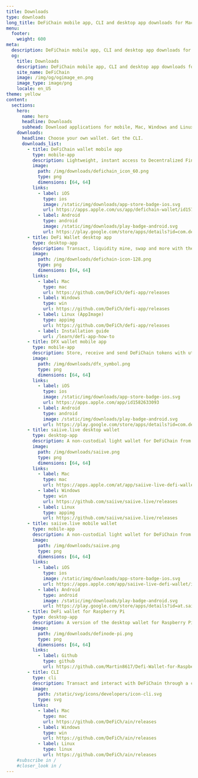 ```yaml
---
title: Downloads
type: downloads
long_title: DeFiChain mobile app, CLI and desktop app downloads for Mac, Windows and Linux.
menu:
  footer:
    weight: 600
meta:
  description: DeFiChain mobile app, CLI and desktop app downloads for Mac, Windows and Linux.
  og:
    title: Downloads
    description: DeFiChain mobile app, CLI and desktop app downloads for Mac, Windows and Linux.
    site_name: DeFiChain
    image: /img/og/ogimage_en.png
    image_type: image/png
    locale: en_US
theme: yellow
content:
  sections:
    hero:
      name: hero
      headline: Downloads
      subhead: Download applications for mobile, Mac, Windows and Linux.
    downloads:
      headline: Choose your own wallet. Get the CLI.
      downloads_list:
        - title: DeFiChain wallet mobile app
          type: mobile-app
          description: Lightweight, instant access to Decentralized Finance for Bitcoin, at your fingertips.
          image:
            path: /img/downloads/defichain_icon_60.png
            type: png
            dimensions: [64, 64]
          links:
            - label: iOS
              type: ios
              image: /static/img/downloads/app-store-badge-ios.svg
              url: https://apps.apple.com/us/app/defichain-wallet/id1572472820
            - label: Android
              type: android
              image: /static/img/downloads/play-badge-android.svg
              url: https://play.google.com/store/apps/details?id=com.defichain.app
        - title: DeFi Wallet desktop app
          type: desktop-app
          description: Transact, liquidity mine, swap and more with the full-featured and fully-decentralized wallet app. Full node included.
          image:
            path: /img/downloads/defichain-icon-128.png
            type: png
            dimensions: [64, 64]
          links:
            - label: Mac
              type: mac
              url: https://github.com/DeFiCh/defi-app/releases
            - label: Windows
              type: win
              url: https://github.com/DeFiCh/defi-app/releases
            - label: Linux (AppImage)
              type: appimg
              url: https://github.com/DeFiCh/defi-app/releases
            - label: Installation guide
              url: /learn/defi-app-how-to
        - title: DFX wallet mobile app
          type: mobile-app
          description: Store, receive and send DeFiChain tokens with utmost simplicity and security uncomplicated from your mobile.
          image:
            path: /img/downloads/dfx_symbol.png
            type: png
            dimensions: [64, 64]
          links:
            - label: iOS
              type: ios
              image: /static/img/downloads/app-store-badge-ios.svg
              url: https://apps.apple.com/app/id1582633093
            - label: Android
              type: android
              image: /static/img/downloads/play-badge-android.svg
              url: https://play.google.com/store/apps/details?id=com.defichain.app.dfx
        - title: saiive.live desktop wallet
          type: desktop-app
          description: A non-custodial light wallet for DeFiChain from and for the community.
          image:
            path: /img/downloads/saiive.png
            type: png
            dimensions: [64, 64]
          links:
            - label: Mac
              type: mac
              url: https://apps.apple.com/at/app/saiive-live-defi-wallet/id1588945201?l=en
            - label: Windows
              type: win
              url: https://github.com/saiive/saiive.live/releases
            - label: Linux
              type: appimg
              url: https://github.com/saiive/saiive.live/releases
        - title: saiive.live mobile wallet
          type: mobile-app
          description: A non-custodial light wallet for DeFiChain from and for the community.
          image:
            path: /img/downloads/saiive.png
            type: png
            dimensions: [64, 64]
          links:
            - label: iOS
              type: ios
              image: /static/img/downloads/app-store-badge-ios.svg
              url: https://apps.apple.com/app/saiive-live-defi-wallet/id1588945201
            - label: Android
              type: android
              image: /static/img/downloads/play-badge-android.svg
              url: https://play.google.com/store/apps/details?id=at.saiive.live
        - title: DeFi wallet for Raspberry Pi
          type: desktop-app
          description: A version of the desktop wallet for Raspberry Pi 4B 4GB with official Raspberry Pi OS (32-Bit).
          image:
            path: /img/downloads/definode-pi.png
            type: png
            dimensions: [64, 64]
          links:
            - label: Github
              type: github
              url: https://github.com/Martin8617/Defi-Wallet-for-Raspberry-Pi
        - title: CLI
          type: cli
          description: Transact and interact with DeFiChain through a command line interface. Full node included.
          image:
            path: /static/svg/icons/developers/icon-cli.svg
            type: svg
          links:
            - label: Mac
              type: mac
              url: https://github.com/DeFiCh/ain/releases
            - label: Windows
              type: win
              url: https://github.com/DeFiCh/ain/releases
            - label: Linux
              type: linux
              url: https://github.com/DeFiCh/ain/releases
    #subscribe in /
    #closer_look in /
---
```

